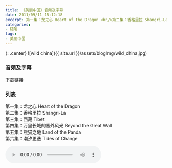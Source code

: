 ```yaml
---
title: 《美丽中国》音频及字幕 
date: 2011/09/11 15:12:18
excerpt: 第一集：龙之心 Heart of the Dragon <br/>第二集：香格里拉 Shangri-La <br/>第三集：西藏 Tibet <br/>第四集：万里长城的塞外风光 Beyond the Great Wall <br/>第五集：熊猫之地 Land of the Panda
categories: 
- 随笔
tags: 
- 美丽中国
---
```


{: .center}
![wild china]({{ site.url }}/assets/blogImg/wild_china.jpg)

### 音频及字幕
<div markdown="0"><a href="http://pan.baidu.com/s/1jGH2Psa" target="_blank">下载链接</a></div>

### 列表
第一集：龙之心 Heart of the Dragon
<br/>
第二集：香格里拉 Shangri-La
<br/>
第三集：西藏 Tibet
<br/>
第四集：万里长城的塞外风光 Beyond the Great Wall
<br/>
第五集：熊猫之地 Land of the Panda
<br/>
第六集：潮汐更迭 Tides of Change

<audio src="http://link.hhtjim.com/163/25879188.mp3" controls autoplay/>